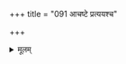 +++
title = "091 आचष्टे प्रत्ययश्च"

+++
<details><summary>मूलम्</summary>

आचष्टे प्रत्ययश्च प्रकृतिरपि मिथः श्लिष्टमित्यभ्युपेतं स्पष्टं दण्ड्यादिशब्देष्वपि तदितरथा धीविरोधप्रसङ्गात् ।  
अन्योन्यस्मारितार्थान्वितमभिदधति स्वार्थमेवं पदानि स्यान्नातश्चक्रकादिर्न च पुनरभिधा नापि वाक्यस्य भेदः ॥ ९१ ॥
</details>